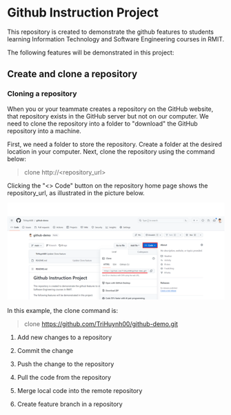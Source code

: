 # Github Instruction Project

This repository is created to demonstrate the github features to students learning Information Technology and Software Engineering courses in RMIT.

The following features will be demonstrated in this project:

## Create and clone a repository

### Cloning a repository

When you or your teammate creates a repository on the GitHub website, that repository exists in the GitHub server but not on our computer. We need to clone the repository into a folder to "download" the GitHub repository into a machine. 

First, we need a folder to store the repository. Create a folder at the desired location in your computer. Next, clone the repository using the command below:

> clone http://<repository_url>

Clicking the "<> Code" button on the repository home page shows the repository_url, as illustrated in the picture below.

![An image showing the <> Code button, clicking on the button opens a pop-up window. Under the HTTPS tab is an input field containing the URL of the GitHub repository](picture/repoCodeCloneUrl.png)

In this example, the clone command is:

> clone https://github.com/TriHuynh00/github-demo.git

1. Add new changes to a repository

2. Commit the change

3. Push the change to the repository

4. Pull the code from the repository

5. Merge local code into the remote repository

6. Create feature branch in a repository

